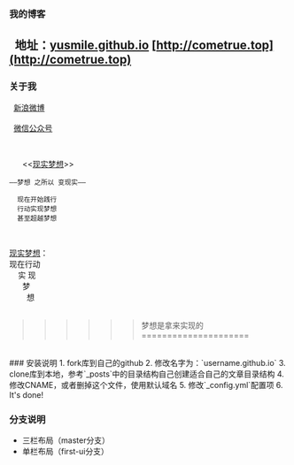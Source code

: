 ﻿### 我的博客
&nbsp;&nbsp;地址：[yusmile.github.io](http://yusmile.github.io)
	[http://cometrue.top](http://cometrue.top)
-------  
 

### 关于我
&nbsp;&nbsp;[新浪微博](http://weibo.com/1419491963) <br>  
&nbsp;&nbsp;[微信公众号](http://mp.weixin.qq.com/profile?src=3&timestamp=1476001418&ver=1&signature=rBJMn1rqlPiI8wy6UtBrnTBDEwQ7*zoZ5QE8NVwyP7YsuLK9Ji1HL1uFaLjUPxjcPz0zVlxikC4Uraas5OpizQ==)

<br>  



 
&nbsp;&nbsp;&nbsp;&nbsp;&nbsp;&nbsp;<<[现实梦想](http://cometrue.top)>>
 


`——梦想 之所以 变现实——`

      现在开始践行
      行动实现梦想
      甚至超越梦想

 
 <br> 





[现实梦想](http://cometrue.top)： <br> 
现在行动<br> 
&nbsp;&nbsp;&nbsp;&nbsp;实&nbsp;现 <br>
&nbsp;&nbsp;&nbsp;&nbsp;&nbsp;&nbsp;梦 <br>
&nbsp;&nbsp;&nbsp;&nbsp;&nbsp;&nbsp;&nbsp;&nbsp;想 <br>
<br> 

>>>>>>梦想是拿来实现的
=====================


<br>  
### 安装说明
	1. fork库到自己的github
	2. 修改名字为：`username.github.io`
	3. clone库到本地，参考`_posts`中的目录结构自己创建适合自己的文章目录结构
	4. 修改CNAME，或者删掉这个文件，使用默认域名
	5. 修改`_config.yml`配置项
	6. It's done!



### 分支说明

- 三栏布局（master分支）
- 单栏布局（first-ui分支）
